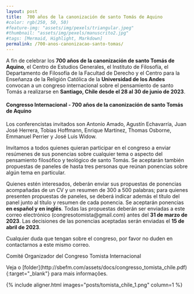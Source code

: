 ```yaml
---
layout: post
title:  700 años de la canonización de santo Tomás de Aquino
#color: rgb(250, 50, 50)
#feature-img: "assets/img/pexels/triangular.jpeg"
#thumbnail: "assets/img/pexels/manuscrito2.jpg"
#tags: [Mermaid, Highlight, Markdown]
permalink: /700-anos-canonizacao-santo-tomas/
---
```


<p>A fin de celebrar los <b>700 años de la canonización de santo Tomás de Aquino</b>, el Centro de Estudios Generales, el Instituto de Filosofía, el Departamento de Filosofía de la Facultad de Derecho y el Centro para la Enseñanza de la Religión Católica de la <b>Universidad de los Andes</b> convocan a un congreso internacional sobre el pensamiento de santo Tomás a realizarse en <b>Santiago, Chile desde el 28 al 30 de junio de 2023</b>.</p>

#### Congresso Internacional - 700 años de la canonización de santo Tomás de Aquino

<p>Los conferencistas invitados son Antonio Amado, Agustín Echavarría, Juan José Herrera, Tobias Hoffmann, Enrique Martínez, Thomas Osborne, Emmanuel Perrier y José Luis Widow.</p>
<p>Invitamos a todos quienes quieran participar en el congreso a enviar resúmenes de sus ponencias sobre cualquier tema o aspecto del pensamiento filosófico y teológico de santo Tomás. Se aceptarán también propuestas de paneles de hasta tres personas que reúnan ponencias sobre algún tema en particular.</p>
<p>Quienes estén interesados, deberán enviar sus propuestas de ponencias acompañadas de un CV y un resumen de 300 a 500 palabras; para quienes presenten propuestas de paneles, se deberá indicar además el título del panel junto al título y resumen de cada ponencia. Se aceptarán ponencias <b>en español y en inglés</b>. Todas las propuestas deberán ser enviadas a este correo electrónico (congresotomista@gmail.com) antes del <b>31 de marzo de 2023</b>. Las decisiones de las ponencias aceptadas serán enviadas el <b>15 de abril de 2023</b>.</p>
<p>Cualquier duda que tengan sobre el congreso, por favor no duden en contactarnos a este mismo correo.</p>
<p>Comité Organizador del Congreso Tomista Internacional</p>

<p>Veja o [folder](http://sbefm.com/assets/docs/congresso_tomista_chile.pdf){:target="_blank"} para mais informações.</p>

{% include aligner.html images="posts/tomista_chile_1.png" column=1 %}